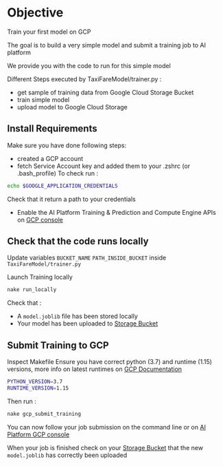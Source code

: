 # Objective

Train your first model on GCP  

The goal is to build a very simple model and submit a training job to AI platform  

We provide you with the code to run for this simple model  

Different Steps executed by TaxiFareModel/trainer.py :
- get sample of training data from Google Cloud Storage Bucket
- train simple model
- upload model to Google Cloud Storage

## Install Requirements

Make sure you have done following steps:
- created a GCP account
- fetch Service Account key and added them to your .zshrc (or .bash_profile) To check run :
```bash
echo $GOOGLE_APPLICATION_CREDENTIALS
```
Check that it return a path to your credentials  
- Enable the AI Platform Training & Prediction and Compute Engine APIs on [GCP console](https://console.cloud.google.com/flows/enableapi?apiid=ml.googleapis.com,compute_component&_ga=2.269215094.662509797.1580849510-2071889129.1567861089&_gac=1.154971594.1580849512.CjwKCAiAyeTxBRBvEiwAuM8dnbZ6uMwizbZW44J2mBCX6ncEjwjwpgF8S8QsvhYAXLkJ8awDnIRTNRoCJ_0QAvD_BwE)

## Check that the code runs locally

Update variables `BUCKET_NAME` `PATH_INSIDE_BUCKET` inside `TaxiFareModel/trainer.py`

Launch Training locally

```bash
nake run_locally
```

Check that :
- A `model.joblib` file has been stored locally
- Your model has been uploaded to [Storage Bucket](https://console.cloud.google.com/storage/browser?hl=en)

## Submit Training to GCP

Inspect Makefile
Ensure you have correct python (3.7) and runtime (1.15) versions, more info on latest runtimes on [GCP Documentation](https://cloud.google.com/ai-platform/training/docs/runtime-version-list?hl=en)

```bash
PYTHON_VERSION=3.7
RUNTIME_VERSION=1.15
```

Then run :
```bash
nake gcp_submit_training
```

You can now follow your job submission on the command line or on [AI Platform GCP console](https://console.cloud.google.com/ai-platform/jobs?hl=en)  

When your job is finished check on your [Storage Bucket](https://console.cloud.google.com/storage/browser?hl=en) that the new `model.joblib` has correctly been uploaded


